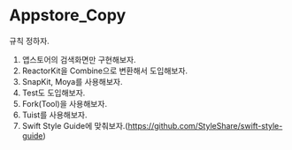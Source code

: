 # Appstore_Copy

규칙 정하자.
1. 앱스토어의 검색화면만 구현해보자.
2. ReactorKit을 Combine으로 변환해서 도입해보자.
3. SnapKit, Moya를 사용해보자.
4. Test도 도입해보자.
5. Fork(Tool)을 사용해보자.
6. Tuist를 사용해보자.
7. Swift Style Guide에 맞춰보자.(https://github.com/StyleShare/swift-style-guide)
